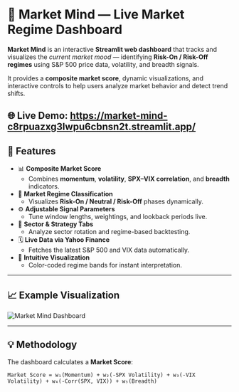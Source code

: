 # 🧠 Market Mind — Live Market Regime Dashboard

**Market Mind** is an interactive **Streamlit web dashboard** that tracks and visualizes the *current market mood* — identifying **Risk-On / Risk-Off regimes** using S&P 500 price data, volatility, and breadth signals.

It provides a **composite market score**, dynamic visualizations, and interactive controls to help users analyze market behavior and detect trend shifts.

🌐 **Live Demo:** https://market-mind-c8rpuazxg3lwpu6cbnsn2t.streamlit.app/
---

## 🚀 Features

- 📊 **Composite Market Score**
  - Combines **momentum**, **volatility**, **SPX–VIX correlation**, and **breadth** indicators.
- 🎯 **Market Regime Classification**
  - Visualizes **Risk-On / Neutral / Risk-Off** phases dynamically.
- ⚙️ **Adjustable Signal Parameters**
  - Tune window lengths, weightings, and lookback periods live.
- 🧮 **Sector & Strategy Tabs**
  - Analyze sector rotation and regime-based backtesting.
- 🗓️ **Live Data via Yahoo Finance**
  - Fetches the latest S&P 500 and VIX data automatically.
- 🧠 **Intuitive Visualization**
  - Color-coded regime bands for instant interpretation.

---

## 📈 Example Visualization

![Market Mind Dashboard](https://github.com/adityaup19/Market-mind/assets/preview.png)

---

## 💡 Methodology

The dashboard calculates a **Market Score**:
```text
Market Score = w₁(Momentum) + w₂(-SPX Volatility) + w₃(-VIX Volatility) + w₄(-Corr(SPX, VIX)) + w₅(Breadth)

